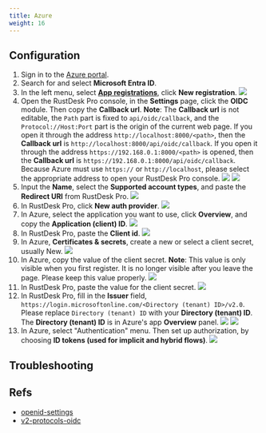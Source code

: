 ```yaml
---
title: Azure
weight: 16
---
```


## Configuration

1. Sign in to the [Azure portal](portal.azure.com).
2. Search for and select **Microsoft Entra ID**.
3. In the left menu, select [**App registrations**](https://portal.azure.com/#view/Microsoft_AAD_IAM/ActiveDirectoryMenuBlade/~/RegisteredApps), click **New registration**.
![](/docs/en/self-host/rustdesk-server-pro/oidc/Azure/images/1-Azure-NewRegistration.png)
4. Open the RustDesk Pro console, in the **Settings** page, click the **OIDC** module. Then copy the **Callback url**. **Note**: The **Callback url** is not editable, the `Path` part is fixed to `api/oidc/callback`, and the `Protocol://Host:Port` part is the origin of the current web page. If you open it through the address `http://localhost:8000/<path>`, then the **Callback url** is `http://localhost:8000/api/oidc/callback`. If you open it through the address `https://192.168.0.1:8000/<path>` is opened, then the **Callback url** is `https://192.168.0.1:8000/api/oidc/callback`. Because Azure must use `https://` or `http://localhost`, please select the appropriate address to open your RustDesk Pro console.
![](/docs/en/self-host/rustdesk-server-pro/oidc/Azure/images/12-RustDesk-Callback.png)
![](/docs/en/self-host/rustdesk-server-pro/oidc/Azure/images/2-Azure-Register-RecirectURIs-Restrictions.png)
5. Input the **Name**, select the **Supported account types**, and paste the **Redirect URI** from RustDesk Pro.
![](/docs/en/self-host/rustdesk-server-pro/oidc/Azure/images/2-Azure-Register.png)
6. In RustDesk Pro, click **New auth provider**.
![](/docs/en/self-host/rustdesk-server-pro/oidc/Azure/images/3-RustDesk-NewAuthProvider.png)
7. In Azure, select the application you want to use, click **Overview**, and copy the **Application (client) ID**.
![](/docs/en/self-host/rustdesk-server-pro/oidc/Azure/images/4-Azure-ClientID.png)
8. In RustDesk Pro, paste the **Client id**.
![](/docs/en/self-host/rustdesk-server-pro/oidc/Azure/images/5-RustDesk-ClientID.png)
9. In Azure, **Certificates & secrets**, create a new or select a client secret, usually New.
![](/docs/en/self-host/rustdesk-server-pro/oidc/Azure/images/6-Azure-NewOrSelectClientSecret.png)
10. In Azure, copy the value of the client secret. **Note**: This value is only visible when you first register. It is no longer visible after you leave the page. Please keep this value properly.
![](/docs/en/self-host/rustdesk-server-pro/oidc/Azure/images/7-Azure-CopySecretValue.png)
11. In RustDesk Pro, paste the value for the client secret.
![](/docs/en/self-host/rustdesk-server-pro/oidc/Azure/images/8-RustDesk-FillClientSecret.png)
12. In RustDesk Pro, fill in the **Issuer** field, `https://login.microsoftonline.com/<Directory (tenant) ID>/v2.0`. Please replace `Directory (tenant) ID` with your **Directory (tenant) ID**. The **Directory (tenant) ID** is in Azure's app **Overview** panel.
![](/docs/en/self-host/rustdesk-server-pro/oidc/Azure/images/9-RustDesk-Issuer.png)
![](/docs/en/self-host/rustdesk-server-pro/oidc/Azure/images/10-Azure-TenantID.png)
13. In Azure, select "Authentication" menu. Then set up authorization, by choosing **ID tokens (used for implicit and hybrid flows)**.
![](/docs/en/self-host/rustdesk-server-pro/oidc/Azure/images/11-Azure-Auth.png)


## Troubleshooting

## Refs

- [openid-settings](https://learn.microsoft.com/en-us/power-pages/security/authentication/openid-settings)
- [v2-protocols-oidc](https://learn.microsoft.com/en-us/azure/active-directory/develop/v2-protocols-oidc)
